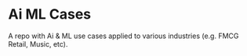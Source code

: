 # Ai ML Cases
A repo with Ai &amp; ML use cases applied to various industries (e.g. FMCG Retail, Music, etc).
